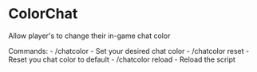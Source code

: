 # ColorChat
Allow player's to change their in-game chat color

Commands:
	- /chatcolor <color> - Set your desired chat color
	- /chatcolor reset - Reset you chat color to default
	- /chatcolor reload - Reload the script
	
	
